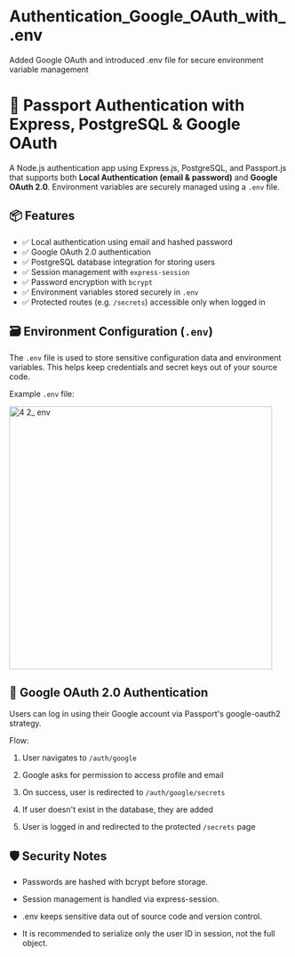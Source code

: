 # Authentication_Google_OAuth_with_.env
Added Google OAuth and introduced .env file for secure environment variable management


# 🔐 Passport Authentication with Express, PostgreSQL & Google OAuth

A Node.js authentication app using Express.js, PostgreSQL, and Passport.js that supports both **Local Authentication (email & password)** and **Google OAuth 2.0**. Environment variables are securely managed using a `.env` file.


## 📦 Features

- ✅ Local authentication using email and hashed password
- ✅ Google OAuth 2.0 authentication
- ✅ PostgreSQL database integration for storing users
- ✅ Session management with `express-session`
- ✅ Password encryption with `bcrypt`
- ✅ Environment variables stored securely in `.env`
- ✅ Protected routes (e.g. `/secrets`) accessible only when logged in


## 🗃️ Environment Configuration (`.env`)

The `.env` file is used to store sensitive configuration data and environment variables. This helps keep credentials and secret keys out of your source code.

Example `.env` file:


<img width="473" alt="4 2_ env" src="https://github.com/user-attachments/assets/cb40cffd-a527-4532-9eb9-00794780f52a" />


## 🔑 Google OAuth 2.0 Authentication
Users can log in using their Google account via Passport's google-oauth2 strategy.

Flow:

1. User navigates to `/auth/google`

2. Google asks for permission to access profile and email

3. On success, user is redirected to `/auth/google/secrets`

4. If user doesn't exist in the database, they are added

5. User is logged in and redirected to the protected `/secrets` page


## 🛡️ Security Notes

+ Passwords are hashed with bcrypt before storage.

+ Session management is handled via express-session.

+ .env keeps sensitive data out of source code and version control.

+ It is recommended to serialize only the user ID in session, not the full object.


